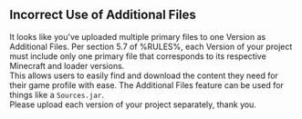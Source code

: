 ## Incorrect Use of Additional Files

It looks like you've uploaded multiple primary files to one Version as Additional Files. Per section 5.7 of %RULES%, each Version of your project must include only one primary file that corresponds to its respective Minecraft and loader versions.  
This allows users to easily find and download the content they need for their game profile with ease. The Additional Files feature can be used for things like a `Sources.jar`.  
Please upload each version of your project separately, thank you.
